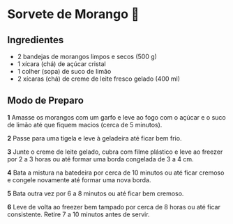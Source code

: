 # Sorvete de Morango :ice_cream:



## Ingredientes

- 2 bandejas de morangos limpos e secos (500 g)
- 1 xícara (chá) de açúcar cristal
- 1 colher (sopa) de suco de limão
- 2 xícaras (chá) de creme de leite fresco gelado (400 ml)



## Modo de Preparo

**1** Amasse os morangos com um garfo e leve ao fogo com o açúcar e o suco de limão até que fiquem macios (cerca de 5 minutos).

**2** Passe para uma tigela e leve à geladeira até ficar bem frio.

**3** Junte o creme de leite gelado, cubra com filme plástico e leve ao freezer por 2 a 3 horas ou até formar uma borda congelada de 3 a 4 cm.

**4** Bata a mistura na batedeira por cerca de 10 minutos ou até ficar cremoso e congele novamente até formar uma nova borda.

**5** Bata outra vez por 6 a 8 minutos ou até ficar bem cremoso.

**6** Leve de volta ao freezer bem tampado por cerca de 8 horas ou até ficar consistente. Retire 7 a 10 minutos antes de servir.